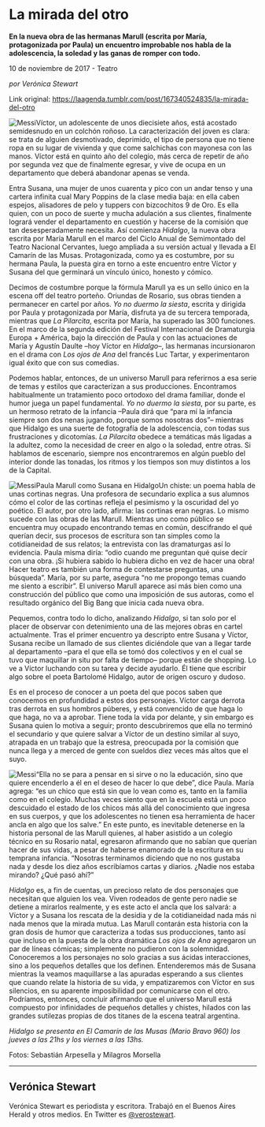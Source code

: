 # La mirada del otro

**En la nueva obra de las hermanas Marull (escrita por María, protagonizada por Paula) un encuentro improbable nos habla de la adolescencia, la soledad y las ganas de romper con todo.**

10 de noviembre de 2017 - Teatro

_por Verónica Stewart_

Link original: https://laagenda.tumblr.com/post/167340524835/la-mirada-del-otro

![Messi](https://64.media.tumblr.com/630b8ad7fe2ac9d6198cc1a4f34ce4be/tumblr_inline_pk095yU14O1t6q87u_500.jpg)Víctor, un adolescente de unos diecisiete años, está acostado semidesnudo en un colchón roñoso. La caracterización del joven es clara: se trata de alguien desmotivado, deprimido, el tipo de persona que no tiene ropa en su lugar de vivienda y que come salchichas con mayonesa con las manos. Víctor está en quinto año del colegio, más cerca de repetir de año por segunda vez que de finalmente egresar, y vive de ocupa en un departamento que deberá abandonar apenas se venda.


Entra Susana, una mujer de unos cuarenta y pico con un andar tenso y una cartera infinita cual Mary Poppins de la clase media baja: en ella caben espejos, alisadores de pelo y tuppers con bizcochitos 9 de Oro. Es ella quien, con un poco de suerte y mucha adulación a sus clientes, finalmente logrará vender el departamento en cuestión y hacerse de la comisión que tan desesperadamente necesita. Así comienza *Hidalgo*, la nueva obra escrita por María Marull en el marco del Ciclo Anual de Semimontado del Teatro Nacional Cervantes, luego ampliada a su versión actual y llevada a El Camarín de las Musas. Protagonizada, como ya es costumbre, por su hermana Paula, la puesta gira en torno a este encuentro entre Víctor y Susana del que germinará un vínculo único, honesto y cómico.


Decimos de costumbre porque la fórmula Marull ya es un sello único en la escena off del teatro porteño. Oriundas de Rosario, sus obras tienden a permanecer en cartel por años. *Yo no duermo la siesta*, escrita y dirigida por Paula y protagonizada por María, disfruta ya de su tercera temporada, mientras que *La Pilarcita*, escrita por María, ha superado las 300 funciones. En el marco de la segunda edición del Festival Internacional de Dramaturgia Europa + América, bajo la dirección de Paula y con las actuaciones de María y Agustín Daulte –hoy Víctor en *Hidalgo*–, las hermanas incursionaron en el drama con *Los ojos de Ana* del francés Luc Tartar, y experimentaron igual éxito que con sus comedias.


Podemos hablar, entonces, de un universo Marull para referirnos a esa serie de temas y estilos que caracterizan a sus producciones. Encontramos habitualmente un tratamiento poco ortodoxo del drama familiar, donde el humor juega un papel fundamental. *Yo no duermo la siesta*, por su parte, es un hermoso retrato de la infancia –Paula dirá que “para mí la infancia siempre son dos nenas jugando, porque somos nosotras dos”– mientras que Hidalgo es una suerte de fotografía de la adolescencia, con todas sus frustraciones y dicotomías. *La Pilarcita* obedece a temáticas más ligadas a la adultez, como la necesidad de creer en algo o la soledad, entre otras. Si hablamos de escenario, siempre nos encontraremos en algún pueblo del interior donde las tonadas, los ritmos y los tiempos son muy distintos a los de la Capital.


![Messi](https://64.media.tumblr.com/630b8ad7fe2ac9d6198cc1a4f34ce4be/tumblr_inline_pk095yU14O1t6q87u_500.jpg)Paula Marull como Susana en HidalgoUn chiste: un poema habla de unas cortinas negras. Una profesora de secundario explica a sus alumnos cómo el color de las cortinas refleja el pesimismo y la oscuridad del yo poético. El autor, por otro lado, afirma: las cortinas eran negras. Lo mismo sucede con las obras de las Marull. Mientras uno como público se encuentra muy ocupado encontrando temas en común, descifrando el qué querían decir, sus procesos de escritura son tan simples como la cotidianeidad de sus relatos; la entrevista con las dramaturgas así lo evidencia. Paula misma diría: “odio cuando me preguntan qué quise decir con una obra. ¡Si hubiera sabido lo hubiera dicho en vez de hacer una obra! Hacer teatro es también una forma de contestarse preguntas, una búsqueda”. María, por su parte, asegura “no me propongo temas cuando me siento a escribir”. El universo Marull aparece así más bien como una construcción del público que como una imposición de sus autoras, como el resultado orgánico del Big Bang que inicia cada nueva obra.


Pequemos, contra todo lo dicho, analizando *Hidalgo*, si tan solo por el placer de observar con detenimiento una de las mejores obras en cartel actualmente. Tras el primer encuentro ya descripto entre Susana y Víctor, Susana recibe un llamado de sus clientes diciéndole que van a llegar tarde al departamento –para el que ella se tomó dos colectivos y en el cual se tuvo que maquillar in situ por falta de tiempo– porque están de shopping. Lo ve a Víctor luchando con su tarea y decide ayudarlo. Él tiene que escribir algo sobre el poeta Bartolomé Hidalgo, autor de origen oscuro y dudoso.


Es en el proceso de conocer a un poeta del que pocos saben que conocemos en profundidad a estos dos personajes. Víctor carga derrota tras derrota en sus hombros púberes, y está convencido de que haga lo que haga, no va a aprobar. Tiene toda la vida por delante, y sin embargo es Susana quien lo motiva a seguir; pronto descubriremos que ella no terminó el secundario y que quiere salvar a Víctor de un destino similar al suyo, atrapada en un trabajo que la estresa, preocupada por la comisión que nunca llega y a merced de gente con sueldos diez veces más altos que el suyo.


![Messi](https://64.media.tumblr.com/e2b332d08c22866190c380a447e5d7ae/tumblr_inline_pk095z5XgL1t6q87u_250.jpg)“Ella no se para a pensar en si sirve o no la educación, sino que quiere encenderlo a él en el deseo de hacer lo que debe”, dice Paula. María agrega: “es un chico que está sin que lo vean como es, tanto en la familia como en el colegio. Muchas veces siento que en la escuela está un poco descuidado el estado de los chicos más allá del conocimiento que ingresa en sus cuerpos, y que los adolescentes no tienen esa herramienta de hacer ancla en algo que los salve.” En este punto, es inevitable detenerse en la historia personal de las Marull quienes, al haber asistido a un colegio técnico en su Rosario natal, egresaron afirmando que no sabían que querían hacer de sus vidas, a pesar de haberse enamorado de la escritura en su temprana infancia. “Nosotras terminamos diciendo que no nos gustaba nada y desde los diez años escribíamos cartas y diarios. ¿Nadie nos estaba mirando? ¿Qué pasó ahí?”


*Hidalgo* es, a fin de cuentas, un precioso relato de dos personajes que necesitan que alguien los vea. Viven rodeados de gente pero nadie se detiene a mirarlos realmente, y es este acto el ancla que los salvará: a Víctor y a Susana los rescata de la desidia y de la cotidianeidad nada más ni nada menos que la mirada mutua. Las Marull contarán esta historia con la gran dosis de humor que caracteriza a todas sus producciones, tanto así que incluso en la puesta de la obra dramática *Los ojos de Ana* agregaron un par de líneas cómicas; simplemente no pudieron con la solemnidad. Conoceremos a los personajes no solo gracias a sus ácidas interacciones, sino a los pequeños detalles que los definen. Entenderemos más de Susana mientras la veamos maquillarse a las apuradas esperando a sus clientes que cuando relate la historia de su vida, y empatizaremos con Víctor en sus silencios, en su aparente imposibilidad por comunicarse con el otro. Podríamos, entonces, concluir afirmando que el universo Marull está compuesto por infinidades de pequeños detalles y chistes, hilados con las grandes sutilezas propias de dos titanes de la escena teatral argentina.


  
  
*Hidalgo se presenta en El Camarín de las Musas (Mario Bravo 960) los jueves a las 21hs y los viernes a las 13hs.*

  
Fotos: Sebastián Arpesella y Milagros Morsella



---

 Verónica Stewart
-----------------

 Verónica Stewart es periodista y escritora. Trabajó en el Buenos Aires Herald y otros medios. En Twitter es [@verostewart](https://twitter.com/verostewart). 

